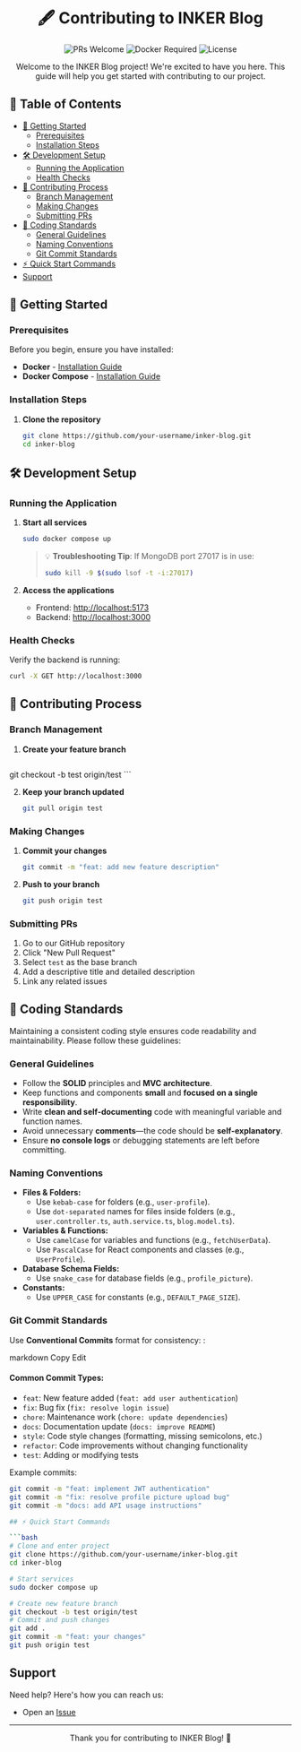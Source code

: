 <div align="center">

# 🖋️ Contributing to INKER Blog

<p align="center">
  <img src="https://img.shields.io/badge/PRs-welcome-brightgreen.svg?style=flat-square" alt="PRs Welcome" />
  <img src="https://img.shields.io/badge/docker-required-blue.svg?style=flat-square" alt="Docker Required" />
  <img src="https://img.shields.io/badge/license-MIT-orange.svg?style=flat-square" alt="License" />
</p>

Welcome to the INKER Blog project! We're excited to have you here. This guide will help you get started with contributing to our project.

</div>

## 📑 Table of Contents

- [🚀 Getting Started](#-getting-started)
  - [Prerequisites](#prerequisites)
  - [Installation Steps](#installation-steps)
- [🛠️ Development Setup](#️-development-setup)
  - [Running the Application](#running-the-application)
  - [Health Checks](#health-checks)
- [📝 Contributing Process](#-contributing-process)
  - [Branch Management](#branch-management)
  - [Making Changes](#making-changes)
  - [Submitting PRs](#submitting-prs)
- [🚀 Coding Standards](#-coding-standards)
  - [General Guidelines](#general-guidelines)
  - [Naming Conventions](#naming-conventions)
  - [Git Commit Standards](#naming-conventions)
- [⚡ Quick Start Commands](#-quick-start-commands)
- [Support](#-support)

## 🚀 Getting Started

### Prerequisites

Before you begin, ensure you have installed:

- **Docker** - [Installation Guide](https://docs.docker.com/engine/install)
- **Docker Compose** - [Installation Guide](https://docs.docker.com/compose/install/linux)

### Installation Steps

1. **Clone the repository**
   ```bash
   git clone https://github.com/your-username/inker-blog.git
   cd inker-blog
   ```

## 🛠️ Development Setup

### Running the Application

1. **Start all services**
   ```bash
   sudo docker compose up
   ```

   > 💡 **Troubleshooting Tip**: If MongoDB port 27017 is in use:
   > ```bash
   > sudo kill -9 $(sudo lsof -t -i:27017)
   > ```

2. **Access the applications**
   - Frontend: [http://localhost:5173](http://localhost:5173)
   - Backend: [http://localhost:3000](http://localhost:3000)

### Health Checks

Verify the backend is running:
```bash
curl -X GET http://localhost:3000
```

## 📝 Contributing Process

### Branch Management

1. **Create your feature branch**
   ```bash
 git checkout -b test origin/test   ```

2. **Keep your branch updated**
   ```bash
   git pull origin test
   ```

### Making Changes

1. **Commit your changes**
   ```bash
   git commit -m "feat: add new feature description"
   ```

2. **Push to your branch**
   ```bash
   git push origin test
   ```

### Submitting PRs

1. Go to our GitHub repository
2. Click "New Pull Request"
3. Select `test` as the base branch
4. Add a descriptive title and detailed description
5. Link any related issues

## 🚀 Coding Standards

Maintaining a consistent coding style ensures code readability and maintainability. Please follow these guidelines:

### General Guidelines

- Follow the **SOLID** principles and **MVC architecture**.
- Keep functions and components **small** and **focused on a single responsibility**.
- Write **clean and self-documenting** code with meaningful variable and function names.
- Avoid unnecessary **comments**—the code should be **self-explanatory**.
- Ensure **no console logs** or debugging statements are left before committing.

### Naming Conventions

- **Files & Folders:**
  - Use `kebab-case` for folders (e.g., `user-profile`).
  - Use `dot-separated` names for files inside folders (e.g., `user.controller.ts`, `auth.service.ts`, `blog.model.ts`).
- **Variables & Functions:**
  - Use `camelCase` for variables and functions (e.g., `fetchUserData`).
  - Use `PascalCase` for React components and classes (e.g., `UserProfile`).
- **Database Schema Fields:**
  - Use `snake_case` for database fields (e.g., `profile_picture`).
- **Constants:**
  - Use `UPPER_CASE` for constants (e.g., `DEFAULT_PAGE_SIZE`).

### Git Commit Standards

Use **Conventional Commits** format for consistency:
<type>: <message>

markdown
Copy
Edit
#### Common Commit Types:
- `feat`: New feature added (`feat: add user authentication`)
- `fix`: Bug fix (`fix: resolve login issue`)
- `chore`: Maintenance work (`chore: update dependencies`)
- `docs`: Documentation update (`docs: improve README`)
- `style`: Code style changes (formatting, missing semicolons, etc.)
- `refactor`: Code improvements without changing functionality
- `test`: Adding or modifying tests

Example commits:
```bash
git commit -m "feat: implement JWT authentication"
git commit -m "fix: resolve profile picture upload bug"
git commit -m "docs: add API usage instructions"

## ⚡ Quick Start Commands

```bash
# Clone and enter project
git clone https://github.com/your-username/inker-blog.git
cd inker-blog

# Start services
sudo docker compose up

# Create new feature branch
git checkout -b test origin/test
# Commit and push changes
git add .
git commit -m "feat: your changes"
git push origin test
```

## Support

Need help? Here's how you can reach us:
- Open an [Issue](https://github.com/your-username/inker-blog/issues)

---

<div align="center">

Thank you for contributing to INKER Blog! 🎉

</div>